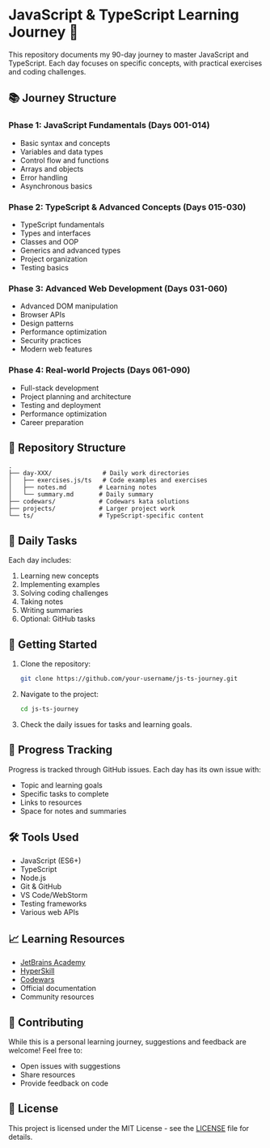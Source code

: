 # JavaScript & TypeScript Learning Journey 🚀

This repository documents my 90-day journey to master JavaScript and TypeScript. Each day focuses on specific concepts, with practical exercises and coding challenges.

## 📚 Journey Structure

### Phase 1: JavaScript Fundamentals (Days 001-014)
- Basic syntax and concepts
- Variables and data types
- Control flow and functions
- Arrays and objects
- Error handling
- Asynchronous basics

### Phase 2: TypeScript & Advanced Concepts (Days 015-030)
- TypeScript fundamentals
- Types and interfaces
- Classes and OOP
- Generics and advanced types
- Project organization
- Testing basics

### Phase 3: Advanced Web Development (Days 031-060)
- Advanced DOM manipulation
- Browser APIs
- Design patterns
- Performance optimization
- Security practices
- Modern web features

### Phase 4: Real-world Projects (Days 061-090)
- Full-stack development
- Project planning and architecture
- Testing and deployment
- Performance optimization
- Career preparation

## 📂 Repository Structure

```
.
├── day-XXX/              # Daily work directories
│   ├── exercises.js/ts   # Code examples and exercises
│   ├── notes.md         # Learning notes
│   └── summary.md       # Daily summary
├── codewars/            # Codewars kata solutions
├── projects/            # Larger project work
└── ts/                  # TypeScript-specific content
```

## 🎯 Daily Tasks
Each day includes:
1. Learning new concepts
2. Implementing examples
3. Solving coding challenges
4. Taking notes
5. Writing summaries
6. Optional: GitHub tasks

## 🚀 Getting Started

1. Clone the repository:
   ```bash
   git clone https://github.com/your-username/js-ts-journey.git
   ```

2. Navigate to the project:
   ```bash
   cd js-ts-journey
   ```

3. Check the daily issues for tasks and learning goals.

## 📝 Progress Tracking

Progress is tracked through GitHub issues. Each day has its own issue with:
- Topic and learning goals
- Specific tasks to complete
- Links to resources
- Space for notes and summaries

## 🛠️ Tools Used

- JavaScript (ES6+)
- TypeScript
- Node.js
- Git & GitHub
- VS Code/WebStorm
- Testing frameworks
- Various web APIs

## 📈 Learning Resources

- [JetBrains Academy](https://academy.jetbrains.com/?tag=JavaScript)
- [HyperSkill](https://hyperskill.org/tracks)
- [Codewars](https://www.codewars.com)
- Official documentation
- Community resources

## 🤝 Contributing

While this is a personal learning journey, suggestions and feedback are welcome! Feel free to:
- Open issues with suggestions
- Share resources
- Provide feedback on code

## 📄 License

This project is licensed under the MIT License - see the [LICENSE](LICENSE) file for details.